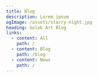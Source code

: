 ```yaml
---
title: Blog
description: Lorem ipsum
ogImage: /assets/starry-night.jpg
heading: Golob Art Blog
links:
  - content: All
    path: /
  - content: Blog
    path: /blog
  - content: News
    path: /
---
```

